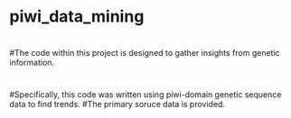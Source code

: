 # piwi_data_mining
#
#
#
#The code within this project is designed to gather insights from genetic information.
#
#
#Specifically, this code was written using piwi-domain genetic sequence data to find trends.
#The primary soruce data is provided.
